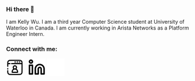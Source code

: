 ### Hi there 👋
I am Kelly Wu. I am a third year Computer Science student at University of Waterloo in Canada. I am currently working in Arista Networks as a Platform Engineer Intern.

<!--
**yulongkelly/yulongkelly** is a ✨ _special_ ✨ repository because its `README.md` (this file) appears on your GitHub profile.

Here are some ideas to get you started:

- 🔭 I’m currently working on ...
- 🌱 I’m currently learning ...
- 👯 I’m looking to collaborate on ...
- 🤔 I’m looking for help with ...
- 💬 Ask me about ...
- 📫 How to reach me: ...
- 😄 Pronouns: ...
- ⚡ Fun fact: ...
-->

### Connect with me:

[![website](./img/website.svg)](https://yulongkelly.github.io/mywebsite-2021/)
&nbsp;
[![website](https://github.com/codeSTACKr/codeSTACKr/blob/master/img/linkedin-light.svg)](https://www.linkedin.com/in/yulongkelly-wu/#gh-light-mode-only)
[![website](https://github.com/codeSTACKr/codeSTACKr/blob/master/img/linkedin-dark.svg)](https://www.linkedin.com/in/yulongkelly-wu/#gh-dark-mode-only)


